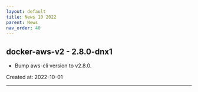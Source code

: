 ```yaml
---
layout: default
title: News 10 2022
parent: News
nav_order: 40
---
```




## docker-aws-v2 - 2.8.0-dnx1
- Bump aws-cli version to v2.8.0.

Created at: 2022-10-01

---

